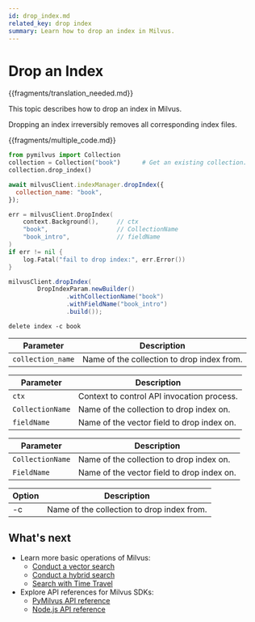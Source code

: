 ```yaml
---
id: drop_index.md
related_key: drop index
summary: Learn how to drop an index in Milvus.
---
```


# Drop an Index

{{fragments/translation_needed.md}}

This topic describes how to drop an index in Milvus. 

<div class="alert caution">
Dropping an index irreversibly removes all corresponding index files.
</div>

{{fragments/multiple_code.md}}

```python
from pymilvus import Collection
collection = Collection("book")      # Get an existing collection.
collection.drop_index()
```

```javascript
await milvusClient.indexManager.dropIndex({
  collection_name: "book",
});
```

```go
err = milvusClient.DropIndex(
    context.Background(),     // ctx
    "book",                   // CollectionName
    "book_intro",             // fieldName
)
if err != nil {
    log.Fatal("fail to drop index:", err.Error())
}
```

```java
milvusClient.dropIndex(
        DropIndexParam.newBuilder()
                .withCollectionName("book")
                .withFieldName("book_intro")
                .build());
```

```shell
delete index -c book
```


<table class="language-javascript">
	<thead>
        <tr>
            <th>Parameter</th>
            <th>Description</th>
        </tr>
	</thead>
	<tbody>
        <tr>
            <td><code>collection_name</code></td>
            <td>Name of the collection to drop index from.</td>
        </tr>
	</tbody>
</table>

<table class="language-go">
	<thead>
        <tr>
            <th>Parameter</th>
            <th>Description</th>
        </tr>
	</thead>
	<tbody>
        <tr>
            <td><code>ctx</code></td>
            <td>Context to control API invocation process.</td>
        </tr>
        <tr>
            <td><code>CollectionName</code></td>
            <td>Name of the collection to drop index on.</td>
        </tr>
        <tr>
            <td><code>fieldName</code></td>
            <td>Name of the vector field to drop index on.</td>
        </tr>
    </tbody>
</table>

<table class="language-java">
	<thead>
        <tr>
            <th>Parameter</th>
            <th>Description</th>
        </tr>
	</thead>
	<tbody>
        <tr>
            <td><code>CollectionName</code></td>
            <td>Name of the collection to drop index on.</td>
        </tr>
        <tr>
            <td><code>FieldName</code></td>
            <td>Name of the vector field to drop index on.</td>
        </tr>
    </tbody>
</table>

<table class="language-cli">
    <thead>
        <tr>
            <th>Option</th>
            <th>Description</th>
        </tr>
    </thead>
    <tbody>
        <tr>
            <td>-c</td>
            <td>Name of the collection to drop index from.</td>
        </tr>
    </tbody>
</table>


## What's next

- Learn more basic operations of Milvus:
  - [Conduct a vector search](search.md)
  - [Conduct a hybrid search](hybridsearch.md)
  - [Search with Time Travel](timetravel.md)
- Explore API references for Milvus SDKs:
  - [PyMilvus API reference](/api-reference/pymilvus/v{{var.milvus_python_sdk_version}}/tutorial.html)
  - [Node.js API reference](/api-reference/node/v{{var.milvus_node_sdk_version}}/tutorial.html)

